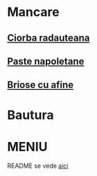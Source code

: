 # Mancare

## [Ciorba radauteana](./mancare/ciorba_radauteana.md)
## [Paste napoletane](./mancare/Paste_napoletane.md)
## [Briose cu afine](mancare/Briose.md)

# Bautura


# MENIU
 
README se vede [aici](./README.md)
